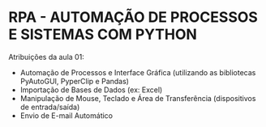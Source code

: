 # RPA - AUTOMAÇÃO DE PROCESSOS E SISTEMAS COM PYTHON

Atribuições da aula 01:
- Automação de Processos e Interface Gráfica (utilizando as bibliotecas PyAutoGUI, PyperClip e Pandas)
- Importação de Bases de Dados (ex: Excel)
- Manipulação de Mouse, Teclado e Área de Transferência (dispositivos de entrada/saída)
- Envio de E-mail Automático
